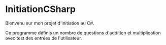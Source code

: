 # InitiationCSharp

Bienvenu sur mon projet d'initiation au C#.

Ce programme définis un nombre de questions d'addition et multiplication avec test des entrées de l'utilisateur.
